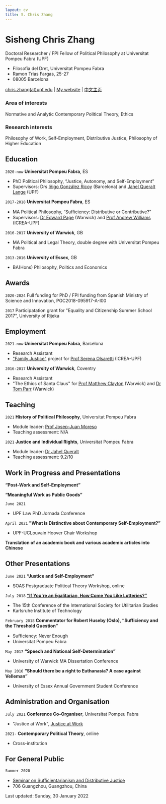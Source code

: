 ```yaml
---
layout: cv
title: S. Chris Zhang 
---
```

# Sisheng Chris Zhang

Doctoral Researcher / FPI Fellow of Political Philosophy at Universitat Pompeu Fabra (UPF)

- Filosofia del Dret, Universitat Pompeu Fabra
- Ramon Trias Fargas, 25-27
- 08005 Barcelona

<div id="webaddress">
<a href="mailto:chris.zhangATupf.edug">chris.zhang(at)upf.edu</a>
| <a href="http://czhang.uk">My website</a>
| <a href="http://sishengzhang.com">中文主页</a> 
</div>


<!--
## Currently

Standing on the shoulders of giants
-->

### Area of interests 

Normative and Analytic Contemporary Political Theory, Ethics

### Research interests

Philosophy of Work, Self-Employment, Distributive Justice, Philosophy of Higher Education

## Education

`2020-now`
__Universitat Pompeu Fabra__, ES

- PhD Political Philosophy, “Justice, Autonomy, and Self-Employment”
- Supervisors: Drs [Iñigo González Ricoy](https://www.igonzalezricoy.com) (Barcelona) and [Jahel Queralt Lange](https://www.upf.edu/web/jahel-queralt) (UPF)

`2017-2018`
__Universitat Pompeu Fabra__, ES

- MA Political Philosophy, “Suﬃciency: Distributive or Contributive?”
- Supervisors: [Dr Edward Page](https://warwick.ac.uk/fac/soc/pais/people/page/) (Warwick) and [Prof Andrew Williams](https://www.icrea.cat/Web/ScientificStaff/Andrew-Williams-503) (ICREA-UPF)

`2016-2017`
__University of Warwick__, GB

- MA Political and Legal Theory, double degree with Universitat Pompeu Fabra

`2013-2016`
__University of Essex__, GB

- BA(Hons) Philosophy, Politics and Economics


## Awards

`2020-2024`
Full funding for PhD / FPI funding from Spanish Ministry of Science and Innovation, PGC2018-095917-A-I00

`2017` 
Participatation grant for "Equality and Citizenship Summer School 2017", University of Rijeka 

<!--
## Publications

 A list is also available [online](http://scholar.google.co.uk/citations?user=LTOTl0YAAAAJ)

### Journals

`1669`
Newton Sir I, De analysi per æquationes numero terminorum infinitas. 

`1669`
Lectiones opticæ.

etc. etc. etc.

### Patents

`2012`
Infinitesimal calculus for solutions to physics problems, [SMBC](http://www.techdirt.com/articles/20121011/09312820678/if-patents-had-been-around-time-newton.shtml) patent 001

-->

## Employment

`2021-now`
__Universitat Pompeu Fabra__, Barcelona

- Research Assistant
- ["Family Justice"](https://www.demographyethicsandpublicpolicy.org/) project for [Prof Serena Olsaretti](https://www.upf.edu/web/filosofiapolitica/entry/-/-/76891/adscripcion/maria-serena-olsaretti) (ICREA-UPF)

`2016-2017`
__University of Warwick__, Coventry

- Research Assistant
- "The Ethics of Santa Claus" for [Prof Matthew Clayton](https://warwick.ac.uk/fac/soc/pais/people/clayton/) (Warwick) and [Dr Tom Parr](https://warwick.ac.uk/fac/soc/pais/people/parr/) (Warwick)



## Teaching
`2021`
__History of Political Philosophy__, Universitat Pompeu Fabra
- Module leader: [Prof Josep-Juan Moreso](https://www.upf.edu/web/moreso)
- Teaching assessment: N/A

`2021`
__Justice and Individual Rights__, Universitat Pompeu Fabra
- Module leader: [Dr Jahel Queralt](https://www.upf.edu/web/jahel-queralt)
- Teaching assessment: 9.2/10


<!--
## Member of

[__Justice at Work__](https://www.upf.edu/web/justwork), Universitat Pompeu Fabra
-->




## Work in Progress and Presentations

__“Post-Work and Self-Employment”__


__“Meaningful Work as Public Goods”__

`June 2021`
- UPF Law PhD Jornada Conference

`April 2021`
__"What is Distinctive about Contemporary Self-Employment?”__
- UPF-UCLouvain Hoover Chair Workshop


__Translation of an academic book and various academic articles into Chinese__


## Other Presentations

`June 2021`
__“Justice and Self-Employment”__
- SOAS Postgraduate Political Theory Workshop, online

`July 2018`
__[“If You're an Egalitarian, How Come You Like Lotteries?”](https://www.isus2018.de/menu/programme/talks-abstracts/)__
- The 15th Conference of the International Society for Utilitarian Studies
- Karlsruhe Institute of Technology


`February 2018`
__Commentator for Robert Huseby (Oslo), “Sufficiency and the Threshold Question”__
- Suﬃciency: Never Enough
- Universitat Pompeu Fabra

`May 2017`
__“Speech and National Self-Determination”__
- University of Warwick MA Dissertation Conference

`May 2016`
__“Should there be a right to Euthanasia? A case against Velleman”__
- University of Essex Annual Government Student Conference


## Administration and Organisation

`July 2021`
__Conference Co-Organiser__, Universitat Pompeu Fabra
- "Justice at Work", [Justice at Work](https://www.upf.edu/web/justwork)

`2021-`
__Contemporary Political Theory__, online
- Cross-institution


## For General Public
`Summer 2020`
- [Seminar on Suﬃcientarianism and Distributive Justice](https://mp.weixin.qq.com/s/5xxvQSQIhDXUpSA72_xzdA)
- 706 Guangzhou, Guangzhou, China


Last updated: Sunday, 30 January 2022


